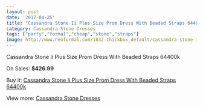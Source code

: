 ```yaml
---
layout: post
date: '2017-04-25'
title: "Cassandra Stone Ii Plus Size Prom Dress With Beaded Straps 64400k"
category: Cassandra Stone Dresses
tags: ["party","formal","cheap","stone","straps"]
image: http://www.neoformal.com/1832-thickbox_default/cassandra-stone-ii-plus-size-prom-dress-with-beaded-straps-64400k.jpg
---
```

Cassandra Stone Ii Plus Size Prom Dress With Beaded Straps 64400k

On Sales: **$426.99**
<a href="https://www.neoformal.com/en/cassandra-stone-dresses/655-cassandra-stone-ii-plus-size-prom-dress-with-beaded-straps-64400k.html"><amp-img layout="responsive" width="600" height="600" src="//www.neoformal.com/1832-thickbox_default/cassandra-stone-ii-plus-size-prom-dress-with-beaded-straps-64400k.jpg" alt="Cassandra Stone Ii Plus Size Prom Dress With Beaded Straps 64400k 0" /></a>
<a href="https://www.neoformal.com/en/cassandra-stone-dresses/655-cassandra-stone-ii-plus-size-prom-dress-with-beaded-straps-64400k.html"><amp-img layout="responsive" width="600" height="600" src="//www.neoformal.com/1834-thickbox_default/cassandra-stone-ii-plus-size-prom-dress-with-beaded-straps-64400k.jpg" alt="Cassandra Stone Ii Plus Size Prom Dress With Beaded Straps 64400k 1" /></a>
<a href="https://www.neoformal.com/en/cassandra-stone-dresses/655-cassandra-stone-ii-plus-size-prom-dress-with-beaded-straps-64400k.html"><amp-img layout="responsive" width="600" height="600" src="//www.neoformal.com/1833-thickbox_default/cassandra-stone-ii-plus-size-prom-dress-with-beaded-straps-64400k.jpg" alt="Cassandra Stone Ii Plus Size Prom Dress With Beaded Straps 64400k 2" /></a>

Buy it: [Cassandra Stone Ii Plus Size Prom Dress With Beaded Straps 64400k](https://www.neoformal.com/en/cassandra-stone-dresses/655-cassandra-stone-ii-plus-size-prom-dress-with-beaded-straps-64400k.html "Cassandra Stone Ii Plus Size Prom Dress With Beaded Straps 64400k")

View more: [Cassandra Stone Dresses](https://www.neoformal.com/en/8-cassandra-stone-dresses "Cassandra Stone Dresses")